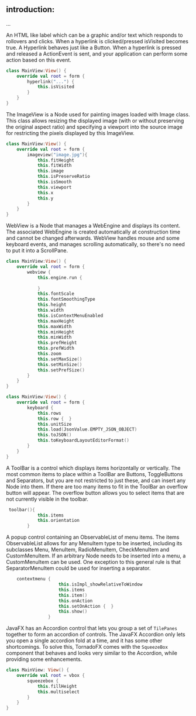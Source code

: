 
## introduction:
...

An HTML like label which can be a graphic and/or text which responds to rollovers and clicks. When a hyperlink is clicked/pressed isVisited becomes true. A Hyperlink behaves just like a Button. When a hyperlink is pressed and released a ActionEvent is sent, and your application can perform some action based on this event.
```kotlin
class MainView:View() {
    override val root = form {
        hyperlink("...") {
            this.isVisited
        }
    }
}
```
The ImageView is a Node used for painting images loaded with Image class.
This class allows resizing the displayed image (with or without preserving the original aspect ratio) and specifying a viewport into the source image for restricting the pixels displayed by this ImageView.
```kotlin
class MainView:View() {
    override val root = form {
        imageview("image.jpg"){
            this.fitHeight
            this.fitWidth
            this.image
            this.isPreserveRatio
            this.isSmooth
            this.viewport
            this.x
            this.y
        }
    }
}
```
WebView is a Node that manages a WebEngine and displays its content. The associated WebEngine is created automatically at construction time and cannot be changed afterwards. WebView handles mouse and some keyboard events, and manages scrolling automatically, so there's no need to put it into a ScrollPane.
```kotlin
class MainView:View() {
    override val root = form {
        webview { 
            this.engine.run { 
                
            }
            this.fontScale
            this.fontSmoothingType
            this.height
            this.width
            this.isContextMenuEnabled
            this.maxHeight
            this.maxWidth
            this.minHeight
            this.minWidth
            this.prefHeight
            this.prefWidth
            this.zoom
            this.setMaxSize()
            this.setMinSize()
            this.setPrefSize()
        }
    }
}
```

```kotlin
class MainView:View() {
    override val root = form {
        keyboard { 
            this.rows
            this.row {  }
            this.unitSize
            this.load(JsonValue.EMPTY_JSON_OBJECT)
            this.toJSON()
            this.toKeyboardLayoutEditorFormat()
        }
    }
}
```

A ToolBar is a control which displays items horizontally or vertically. The most common items to place within a ToolBar are Buttons, ToggleButtons and Separators, but you are not restricted to just these, and can insert any Node into them.
If there are too many items to fit in the ToolBar an overflow button will appear. The overflow button allows you to select items that are not currently visible in the toolbar.

```kotlin
 toolbar(){
            this.items
            this.orientation
        }
```
A popup control containing an ObservableList of menu items. The items ObservableList allows for any MenuItem type to be inserted, including its subclasses Menu, MenuItem, RadioMenuItem, CheckMenuItem and CustomMenuItem. If an arbitrary Node needs to be inserted into a menu, a CustomMenuItem can be used. One exception to this general rule is that SeparatorMenuItem could be used for inserting a separator.

```kotlin
    contextmenu {
                    this.isImpl_showRelativeToWindow
                    this.items
                    this.item()
                    this.onAction
                    this.setOnAction {  }
                    this.show()
                }
```

JavaFX has an Accordion control that lets you group a set of `TilePanes` together to form an accordion of controls.
The JavaFX Accordion only lets you open a single accordion fold at a time, and it has some other shortcomings.
To solve this, TornadoFX comes with the `SqueezeBox` component that behaves and looks very similar to the Accordion, while providing some enhancements.
```kotlin
class MainView: View() {
    override val root = vbox {
        squeezebox {
            this.fillHeight
            this.multiselect
        }
    }
}
```